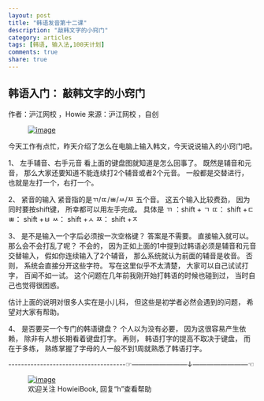 ```yaml
---
layout: post
title: "韩语发音第十二课"
description: "敲韩文字的小窍门"
category: articles
tags: [韩语, 输入法,100天计划]
comments: true
share: true
---
```


韩语入门： 敲韩文字的小窍门
---
 作者：沪江网校 ，Howie 来源：沪江网校 ，自创


<figure >
    <a href="../../images/krInput.png"><img src="../../images/krInput.png" alt="image"></a>
     <figcaption>  </figcaption>
</figure>


今天工作有点忙，昨天介绍了怎么在电脑上输入韩文，今天说说输入的小窍门吧。

1、 左手辅音、右手元音
看上面的键盘图就知道是怎么回事了。 既然是辅音和元音， 那么大家还要知道不能连续打2个辅音或者2个元音。 一般都是交替进行， 也就是左打一个，右打一个。

2、 紧音的输入
紧音指的是ㄲ/ㄸ/ㅃ/ㅆ/ㅉ 五个音。 这五个输入比较费劲， 因为同时要按shift键， 所幸都可以用左手完成。 具体是
ㄲ ：shift + ㄱ
ㄸ： shift +ㄷ
ㅃ： shift +ㅂ
ㅆ： shift +ㅅ
ㅉ： shift +ㅈ

3、 是不是输入一个字后必须按一次空格键？
答案是不需要。 直接输入就可以。 那么会不会打乱了呢？ 不会的， 因为正如上面的1中提到过韩语必须是辅音和元音交替输入， 假如你连续输入了2个辅音， 那么系统就认为前面的辅音是收音。 否则， 系统会直接分开这些字符。 写在这里似乎不太清楚， 大家可以自己试试打字， 百闻不如一试。 这个问题在几年前我刚开始打韩语的时候也碰到过， 当时自己也觉得很困惑。

估计上面的说明对很多人实在是小儿科， 但这些是初学者必然会遇到的问题， 希望对大家有帮助。

4、 是否要买一个专门的韩语键盘？
个人以为没有必要， 因为这很容易产生依赖， 除非有人想长期看着键盘打字。 再则， 韩语打字的提高不取决于键盘， 而在于多练， 熟练掌握了字母的人一般不到1周就熟悉了韩语打字。

-------------------------------------☞————————↓————————☜
<figure >
    <a href="../../images/HowieiBook2D.jpg"><img src="../../images/HowieiBook2D.jpg" alt="image"></a>
    <figcaption> 欢迎关注 HowieiBook, 回复“h”查看帮助</figcaption>
</figure>

